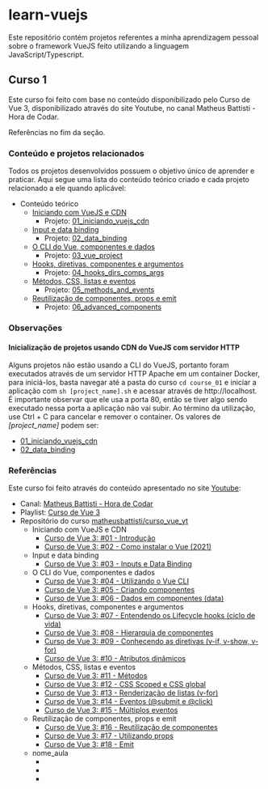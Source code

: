 # learn-vuejs

Este repositório contém projetos referentes a minha aprendizagem pessoal sobre o framework VueJS feito utilizando a linguagem JavaScript/Typescript.

## Curso 1

Este curso foi feito com base no conteúdo disponibilizado pelo Curso de Vue 3, disponibilizado através do site Youtube, no canal Matheus Battisti - Hora de Codar.

Referências no fim da seção.

### Conteúdo e projetos relacionados

Todos os projetos desenvolvidos possuem o objetivo único de aprender e praticar. Aqui segue uma lista do conteúdo teórico criado e cada projeto relacionado a ele quando aplicável:

- Conteúdo teórico
  - [Iniciando com VueJS e CDN](./course_01/docs/01_iniciando_vuejs_cdn.md)
    - Projeto: [01_iniciando_vuejs_cdn](./course_01/01_iniciando_vuejs_cdn/)
  - [Input e data binding](./course_01/docs/02_data_binding.md)
    - Projeto: [02_data_binding](./course_01/02_data_binding/)
  - [O CLI do Vue, componentes e dados](./course_01/docs/03_vue_project.md)
    - Projeto: [03_vue_project](./course_01/03_vue_project/)
  - [Hooks, diretivas, componentes e argumentos](./course_01/docs/04_hooks_dirs_comps_args.md)
    - Projeto: [04_hooks_dirs_comps_args](./course_01/04_hooks_dirs_comps_args/)
  - [Métodos, CSS, listas e eventos](./course_01/docs/05_methods_and_events.md)
    - Projeto: [05_methods_and_events](./course_01/05_methods_and_events/)
  - [Reutilização de componentes, props e emit](./course_01/docs/06_advanced_components.md)
    - Projeto: [06_advanced_components](./course_01/06_advanced_components/)

### Observações

#### Inicialização de projetos usando CDN do VueJS com servidor HTTP

Alguns projetos não estão usando a CLI do VueJS, portanto foram executados através de um servidor HTTP Apache em um container Docker, para iniciá-los, basta navegar até a pasta do curso `cd course_01` e iniciar a aplicação com `sh [project_name].sh` e acessar através de http://localhost. É importante observar que ele usa a porta 80, então se tiver algo sendo executado nessa porta a aplicação não vai subir. Ao término da utilização, use Ctrl + C para cancelar e remover o container. Os valores de *[project_name]* podem ser:
- [01_iniciando_vuejs_cdn](./course_01/01_iniciando_vuejs_cdn/)
- [02_data_binding](./course_01/02_data_binding/)

### Referências

Este curso foi feito através do conteúdo apresentado no site [Youtube](http://www.youtube.com):
- Canal: [Matheus Battisti - Hora de Codar](https://www.youtube.com/@MatheusBattisti)
- Playlist: [Curso de Vue 3](https://www.youtube.com/watch?v=wsAQQioPIJs&list=PLnDvRpP8BnezDglaAvtWgQXzsOmXUuRHL&ab_channel=MatheusBattisti-HoradeCodar)
- Repositório do curso [matheusbattisti/curso_vue_yt](https://github.com/matheusbattisti/curso_vue_yt)
  - Iniciando com VueJS e CDN
    - [Curso de Vue 3: #01 - Introdução](https://www.youtube.com/watch?v=wsAQQioPIJs&ab_channel=MatheusBattisti-HoradeCodar)
    - [Curso de Vue 3: #02 - Como instalar o Vue (2021)](https://www.youtube.com/watch?v=-w1VVGycLRM&ab_channel=MatheusBattisti-HoradeCodar)
  - Input e data binding
    - [Curso de Vue 3: #03 - Inputs e Data Binding](https://www.youtube.com/watch?v=bdD04cHOKfY&ab_channel=MatheusBattisti-HoradeCodar)
  - O CLI do Vue, componentes e dados
    - [Curso de Vue 3: #04 - Utilizando o Vue CLI](https://www.youtube.com/watch?v=yrxG24n1oXI&&ab_channel=MatheusBattisti-HoradeCodar)
    - [Curso de Vue 3: #05 - Criando componentes](https://www.youtube.com/watch?v=ec046jmrgXQ&ab_channel=MatheusBattisti-HoradeCodar)
    - [Curso de Vue 3: #06 - Dados em componentes (data)](https://www.youtube.com/watch?v=_BXj6CwuL0Q&ab_channel=MatheusBattisti-HoradeCodar)
  - Hooks, diretivas, componentes e argumentos
    - [Curso de Vue 3: #07 - Entendendo os Lifecycle hooks (ciclo de vida)](https://www.youtube.com/watch?v=yzXOZZQPSeM&ab_channel=MatheusBattisti-HoradeCodar)
    - [Curso de Vue 3: #08 - Hierarquia de componentes](https://www.youtube.com/watch?v=H5PopRSJBTY&ab_channel=MatheusBattisti-HoradeCodar)
    - [Curso de Vue 3: #09 - Conhecendo as diretivas (v-if, v-show, v-for)](https://www.youtube.com/watch?v=5XJHIoK_nHU&ab_channel=MatheusBattisti-HoradeCodar)
    - [Curso de Vue 3: #10 - Atributos dinâmicos](https://www.youtube.com/watch?v=FtcreaLDeWA&ab_channel=MatheusBattisti-HoradeCodar)
  - Métodos, CSS, listas e eventos
    - [Curso de Vue 3: #11 - Métodos](https://www.youtube.com/watch?v=745aPtV_W60&ab_channel=MatheusBattisti-HoradeCodar)
    - [Curso de Vue 3: #12 - CSS Scoped e CSS global](https://www.youtube.com/watch?v=kMpeOHM4fZg&ab_channel=MatheusBattisti-HoradeCodar)
    - [Curso de Vue 3: #13 - Renderização de listas (v-for)](https://www.youtube.com/watch?v=GvGYlBYtlAk&ab_channel=MatheusBattisti-HoradeCodar)
    - [Curso de Vue 3: #14 - Eventos (@submit e @click)](https://www.youtube.com/watch?v=h8Z-pRhe-dw&ab_channel=MatheusBattisti-HoradeCodar)
    - [Curso de Vue 3: #15 - Múltiplos eventos](https://www.youtube.com/watch?v=AKXG0SblA1w&ab_channel=MatheusBattisti-HoradeCodar)
  - Reutilização de componentes, props e emit
    - [Curso de Vue 3: #16 - Reutilização de componentes](https://www.youtube.com/watch?v=njcYIgHhFMc&ab_channel=MatheusBattisti-HoradeCodar)
    - [Curso de Vue 3: #17 - Utilizando props](https://www.youtube.com/watch?v=-B78d9052zY&ab_channel=MatheusBattisti-HoradeCodar)
    - [Curso de Vue 3: #18 - Emit](https://www.youtube.com/watch?v=RXldGbtzZdI&ab_channel=MatheusBattisti-HoradeCodar)
  - nome_aula
    - []()
    - []()
    - []()


  


